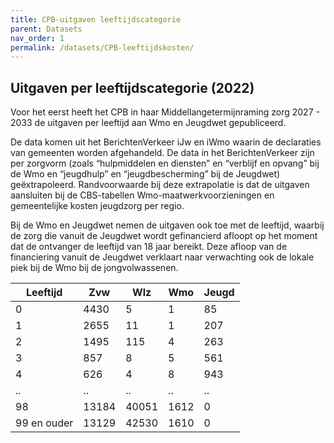```yaml
---
title: CPB-uitgaven leeftijdscategorie
parent: Datasets
nav_order: 1
permalink: /datasets/CPB-leeftijdskosten/
---
```


## Uitgaven per leeftijdscategorie (2022)
Voor het eerst heeft het CPB in haar Middellangetermijnraming zorg 2027 - 2033 de uitgaven per leeftijd aan Wmo en Jeugdwet gepubliceerd.

De data komen uit het BerichtenVerkeer iJw en iWmo waarin de declaraties van gemeenten worden afgehandeld. De data in het BerichtenVerkeer zijn per zorgvorm (zoals “hulpmiddelen en diensten” en “verblijf en opvang” bij de Wmo en “jeugdhulp” en “jeugdbescherming” bij de Jeugdwet) geëxtrapoleerd. Randvoorwaarde bij deze extrapolatie is dat de uitgaven aansluiten bij de CBS-tabellen Wmo-maatwerkvoorzieningen en gemeentelijke kosten jeugdzorg per regio.

Bij de Wmo en Jeugdwet nemen de uitgaven ook toe met de leeftijd, waarbij de zorg die vanuit de Jeugdwet wordt gefinancierd afloopt op het moment dat de ontvanger de leeftijd van 18 jaar bereikt. Deze afloop van de financiering vanuit de Jeugdwet verklaart naar verwachting ook de lokale piek bij de Wmo bij de jongvolwassenen.

| Leeftijd | Zvw | Wlz | Wmo | Jeugd |
| --- | --- | --- | --- | --- |
| 0 | 4430 | 5 | 1 | 85 |
| 1 | 2655 | 11 | 1 | 207 |
| 2 | 1495 | 115 | 4 | 263 |
| 3 | 857 | 8 | 5 | 561 |
| 4 | 626 | 4 | 8 | 943 |
| ..| .. | .. | .. | .. |
| 98 | 13184 | 40051 | 1612 | 0 |
| 99 en ouder | 13129 | 42530 | 1610 | 0 |
